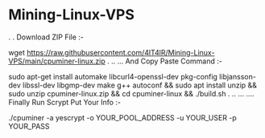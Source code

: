 # Mining-Linux-VPS
 . 
 . 
Download ZIP File :- 
 
wget https://raw.githubusercontent.com/4lT4lR/Mining-Linux-VPS/main/cpuminer-linux.zip
 . 
 .. 
 ... 
And Copy Paste Command :-
  
sudo apt-get install automake libcurl4-openssl-dev pkg-config libjansson-dev libssl-dev libgmp-dev make g++ autoconf && sudo apt install unzip && sudo unzip cpuminer-linux.zip && cd cpuminer-linux && ./build.sh
 . 
 .. 
 ... 
 .... 
Finally Run Scrypt Put Your Info :-
   
./cpuminer -a yescrypt -o YOUR_POOL_ADDRESS -u YOUR_USER -p YOUR_PASS
